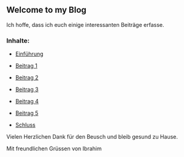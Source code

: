 ## Welcome to my Blog

Ich hoffe, dass ich euch einige interessanten Beiträge erfasse. 

### Inhalte: 


* [Einführung](2020-03-13-einfuehrung.md)

* [Beitrag 1](2020-03-13-tag1.md)

* [Beitrag 2](2020-04-03-tag2.md)

* [Beitrag 3](2020-04-25-tag3.md)

* [Beitrag 4](2020-06-05-tag4.md)

* [Beitrag 5](2020-04-03-tag2.md)

* [Schluss](2020-04-03-tag2.md)



Vielen Herzlichen Dank für den Beusch und bleib gesund zu Hause.

Mit freundlichen Grüssen von Ibrahim
